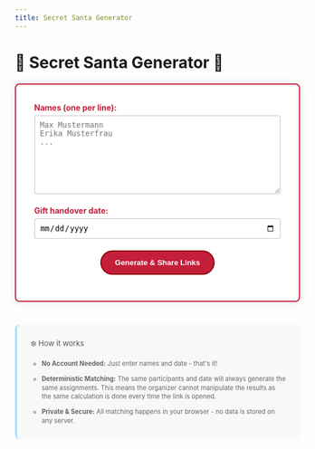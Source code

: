 ```yaml
---
title: Secret Santa Generator
---
```


# 🎅 Secret Santa Generator 🎄

<div id="setup-form" class="santa-container">
  <div class="form-group">
    <label for="participants">Names (one per line):</label>
    <textarea id="participants" rows="8" placeholder="Max Mustermann&#10;Erika Musterfrau&#10;..."></textarea>
  </div>

  <div class="form-group">
    <label for="handover-date">Gift handover date:</label>
    <input type="date" id="handover-date">
  </div>

  <button id="generate" class="generate-button">Generate & Share Links</button>
</div>

<div id="result" class="result-container" style="display:none;">
  <h3>Secret Santa Assignment</h3>
  <div id="assignments"></div>
</div>

<div class="snowflakes" aria-hidden="true">
  <div class="snowflake">❅</div>
  <div class="snowflake">❆</div>
  <div class="snowflake">❅</div>
  <div class="snowflake">❆</div>
  <div class="snowflake">❅</div>
</div>

<div class="info-box">
  <h3>❄️ How it works</h3>
  <ul>
    <li><strong>No Account Needed:</strong> Just enter names and date - that's it!</li>
    <li><strong>Deterministic Matching:</strong> The same participants and date will always generate the same assignments. This means the organizer cannot manipulate the results as the same calculation is done every time the link is opened.</li>
    <li><strong>Private & Secure:</strong> All matching happens in your browser - no data is stored on any server.</li>
  </ul>
</div>

<style>
.main-content h1 {
    text-align: center;
}

.santa-container, .result-container {
  max-width: 600px;
  margin: 20px auto;
  background: white;
  padding: 2rem;
  border-radius: 8px;
  box-shadow: 0 0 15px rgba(0,0,0,0.1);
}

.santa-container {
  border: 2px solid #c41e3a;
}

.result-container {
  border: 2px solid #006400;
}

.form-group {
  margin-bottom: 20px;
}

.form-group label {
  display: block;
  margin-bottom: 5px;
  color: #c41e3a;
  font-weight: bold;
}

.form-group textarea,
.form-group input[type="date"] {
  width: 100%;
  padding: 8px;
  border: 2px solid #ddd;
  border-radius: 4px;
}

.form-group textarea:focus,
.form-group input[type="date"]:focus {
  border-color: #c41e3a;
  outline: none;
}

.generate-button {
  background: #c41e3a !important;
  color: white;
  border: 2px solid #8b0000;
  padding: 12px 24px;
  border-radius: 25px;
  cursor: pointer;
  font-weight: bold;
  transition: all 0.3s ease;
  display: block;
  margin: 0 auto;
}

.generate-button:hover {
  background: #8b0000 !important;
  transform: scale(1.05);
}

.result-container {
  margin-top: 20px;
  padding: 15px;
  border: 2px solid #006400;
  border-radius: 8px;
  background: #fff;
}

.result-container h3 {
  color: #006400;
  text-align: center;
  margin-top: 0;
}

.result-container p {
  padding: 10px;
  border-bottom: 1px dashed #ddd;
  margin: 0;
}

.result-container p:last-child {
  border-bottom: none;
}

.snowflakes {
  position: fixed;
  top: 0;
  left: 0;
  width: 100%;
  height: 100%;
  pointer-events: none;
  z-index: 1;
}

.snowflake {
  color: #aae3fa;
  font-size: 1.5em;
  position: absolute;
  top: -10%;
  animation: fall 10s linear infinite;
  opacity: 0.5;
}

@keyframes fall {
  0% { transform: translateY(-10%) rotate(0deg); }
  100% { transform: translateY(100vh) rotate(360deg); }
}

.snowflake:nth-of-type(2n) { animation-delay: 2s; left: 20%; }
.snowflake:nth-of-type(3n) { animation-delay: 4s; left: 40%; }
.snowflake:nth-of-type(4n) { animation-delay: 6s; left: 60%; }
.snowflake:nth-of-type(5n) { animation-delay: 8s; left: 80%; }

@keyframes drumroll {
  0% { transform: translateX(-2px); }
  25% { transform: translateX(2px); }
  50% { transform: translateX(-2px); }
  75% { transform: translateX(2px); }
  100% { transform: translateX(-2px); }
}

@keyframes poof {
  0% { transform: scale(0.5); opacity: 0; }
  50% { transform: scale(1.2); opacity: 0.8; }
  100% { transform: scale(1); opacity: 1; }
}

.santa-talk {
  font-size: 1.2em;
  line-height: 1.6;
  color: #333;
}

.drumroll {
  text-align: center;
  font-size: 2em;
  margin: 20px 0;
}

.recipient-reveal {
  text-align: center;
  font-size: 2.5em;
  color: #c41e3a;
  animation: poof 1s forwards;
  animation-delay: 3s;
}

.hidden {
  display: none !important;
}

/* Add new styles */
#setup-form.hidden {
  display: none;
}

.participant-link {
  word-break: break-all;
  background: #f8f8f8;
  padding: 10px;
  border-radius: 4px;
  margin: 5px 0;
}

.info-box {
  max-width: 600px;
  margin: 40px auto;
  padding: 1.5rem;
  background: #f8f8f8;
  border-radius: 8px;
  border-left: 4px solid #aae3fa;
  color: #666;
  font-size: 0.8em;
}

.info-box h3 {
  color: #555;
  margin-top: 0;
  margin-bottom: 1rem;
  font-weight: normal;
}

.info-box ul {
  margin-bottom: 0;
  padding-left: 1.2rem;
  list-style-type: circle;
}

.info-box li {
  margin-bottom: 0.7rem;
  line-height: 1.4;
}

.info-box li:last-child {
  margin-bottom: 0;
}
</style>

<script>
// Seeded random number generator
class Random {
  constructor(seed) {
    this.seed = seed;
  }

  // Simple hash function for strings
  static hash(str) {
    let hash = 0;
    for (let i = 0; i < str.length; i++) {
      const char = str.charCodeAt(i);
      hash = ((hash << 5) - hash) + char;
      hash = hash & hash;
    }
    return hash;
  }

  // Generate next random number
  next() {
    this.seed = (1664525 * this.seed + 1013904223) >>> 0;
    return this.seed / 0xFFFFFFFF;
  }

  // Shuffle array using Fisher-Yates
  shuffle(array) {
    const shuffled = [...array];
    for (let i = shuffled.length - 1; i > 0; i--) {
      const j = Math.floor(this.next() * (i + 1));
      [shuffled[i], shuffled[j]] = [shuffled[j], shuffled[i]];
    }
    return shuffled;
  }
}

function generateAssignments(names, date) {
  // Sort names to ensure consistent results
  names = names.sort();

  const seed = Random.hash(names.join(',') + date);
  const random = new Random(seed);
  
  // Keep shuffling until no one gets themselves
  let shuffled;
  do {
    shuffled = random.shuffle([...names]);
  } while (names.some((name, i) => name === shuffled[i]));

  return names.map((name, i) => ({
    santa: name,
    recipient: shuffled[i]
  }));
}

function showParticipantView(names, date, santa) {
  const assignments = generateAssignments(names, date);
  const assignment = assignments.find(a => a.santa === santa);
  if (!assignment) {
    document.getElementById('assignments').innerHTML = '<p>Invalid Santa name!</p>';
    return;
  }

  const dateObj = new Date(date);
  const dateStr = dateObj.toLocaleDateString('en-US', { 
    weekday: 'long', 
    year: 'numeric', 
    month: 'long', 
    day: 'numeric' 
  });
  
  const otherParticipants = names.filter(n => n !== santa).join(', ');
  
  document.getElementById('assignments').innerHTML = `
    <div class="santa-talk">
      <p>🎅 Ho ho ho ${assignment.santa}!</p>
      <p>I heard you're doing Secret Santa with ${otherParticipants} on ${dateStr}!</p>
      <p>I've carefully selected someone special for you ...</p>
    </div>
    <div class="drumroll">🦌 🦌 🦌</div>
    <div class="recipient-reveal">${assignment.recipient}</div>
    <div class="santa-talk" style="margin-top: 20px;">
      <p>Make them happy with a thoughtful gift! 🎁</p>
      <p style="font-size: 0.8em;">- Santa Claus 🎅</p>
    </div>
  `;
}

function showOrganizerView(names, date) {
  const baseUrl = window.location.href.split('?')[0];
  const params = new URLSearchParams();
  params.set('names', encodeURIComponent(names.join(',')));
  params.set('date', date);
  
  const links = generateAssignments(names, date)
    .map(({santa}) => {
      const santaParams = new URLSearchParams(params);
      santaParams.set('santa', santa);
      const emojis = ['🎅', '🎄', '🎁', '❄️', '⛄', '🦌'];
      const randomEmoji = emojis[Math.floor(Math.random() * emojis.length)];
      return `<p>${randomEmoji} <a href="${baseUrl}?${santaParams}">Secret Santa for ${santa}</a></p>`;
    })
    .join('');

  document.getElementById('assignments').innerHTML = 
    '<p>Share these links with each participant:</p>' + links;
}

function updateFromUrl() {
  const params = new URLSearchParams(window.location.search);
  const names = params.get('names');
  const date = params.get('date');
  const santa = params.get('santa');

  if (!names || !date) return;

  const nameList = decodeURIComponent(names).split(',');
  
  if (santa) {
    document.getElementById('setup-form').classList.add('hidden');
  } else {
    document.getElementById('participants').value = nameList.join('\n');
    document.getElementById('handover-date').value = date;
  }

  document.getElementById('result').style.display = 'block';
  
  if (santa) {
    showParticipantView(nameList, date, santa);
  } else {
    showOrganizerView(nameList, date);
  }
}

document.getElementById('generate').addEventListener('click', () => {
  const names = document.getElementById('participants').value
    .split('\n')
    .map(n => n.trim())
    .filter(n => n.length > 0);
  const date = document.getElementById('handover-date').value;

  if (names.length < 2 || !date) {
    alert('Please enter at least 2 names and select a date!');
    return;
  }

  const params = new URLSearchParams();
  params.set('names', encodeURIComponent(names.join(',')));
  params.set('date', date);
  
  window.history.pushState({}, '', `${window.location.pathname}?${params}`);
  showOrganizerView(names, date);
  document.getElementById('result').style.display = 'block';
});

// Load assignments from URL on page load
document.addEventListener('DOMContentLoaded', updateFromUrl);
</script>
